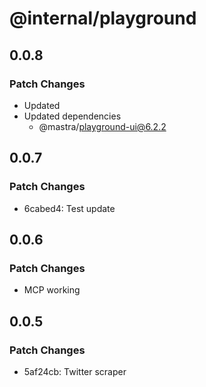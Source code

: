 # @internal/playground

## 0.0.8

### Patch Changes

- Updated
- Updated dependencies
  - @mastra/playground-ui@6.2.2

## 0.0.7

### Patch Changes

- 6cabed4: Test update

## 0.0.6

### Patch Changes

- MCP working

## 0.0.5

### Patch Changes

- 5af24cb: Twitter scraper
